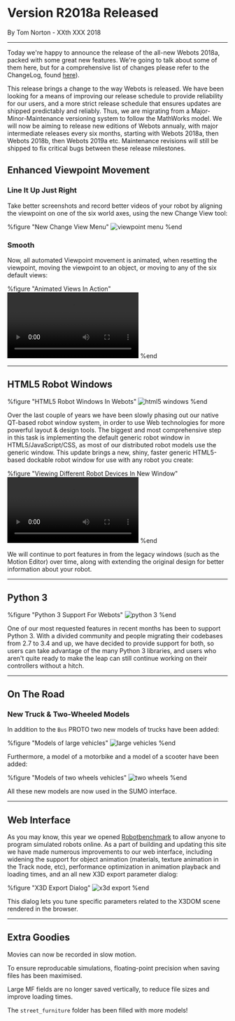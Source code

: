 # Version R2018a Released

<p id="publish-data">By Tom Norton - XXth XXX 2018</p>

---

Today we're happy to announce the release of the all-new Webots 2018a, packed with some great new features. We're going to talk about some of them here, but for a comprehensive list of changes please refer to the ChangeLog, found [here](https://www.cyberbotics.com/dvd/common/doc/webots/ChangeLog.html)).

This release brings a change to the way Webots is released. We have been looking for a means of improving our release schedule to provide reliability for our users, and a more strict release schedule that ensures updates are shipped predictably and reliably. Thus, we are migrating from a Major-Minor-Maintenance versioning system to follow the MathWorks model. We will now be aiming to release new editions of Webots annualy, with major intermediate releases every six months, starting with Webots 2018a, then Webots 2018b, then Webots 2019a etc. Maintenance revisions will still be shipped to fix critical bugs between these release milestones.

## Enhanced Viewpoint Movement

### Line It Up Just Right

Take better screenshots and record better videos of your robot by aligning the viewpoint on one of the six world axes, using the new Change View tool:

%figure "New Change View Menu"
![viewpoint menu](images/viewpoint_menu.png)
%end

### Smooth

Now, all automated Viewpoint movement is animated, when resetting the viewpoint, moving the viewpoint to an object, or moving to any of the six default views:

%figure "Animated Views In Action"
<video class="webm" autoplay loop>
  <source src="https://www.cyberbotics.com/files/repository/videos/viewpoint_animation.webm" type="video/webm">
</video>
%end

---

## HTML5 Robot Windows

%figure "HTML5 Robot Windows In Webots"
![html5 windows](images/html_robot_window.png)
%end

Over the last couple of years we have been slowly phasing out our native QT-based robot window system, in order to use Web technologies for more powerful layout & design tools. The biggest and most comprehensive step in this task is implementing the default generic robot window in HTML5/JavaScript/CSS, as most of our distributed robot models use the generic window. This update brings a new, shiny, faster generic HTML5-based dockable robot window for use with any robot you create:

%figure "Viewing Different Robot Devices In New Window"
<video class="webm" autoplay loop>
  <source src="https://www.cyberbotics.com/files/repository/videos/html_robot_window.webm" type="video/webm">
</video>
%end

We will continue to port features in from the legacy windows (such as the Motion Editor) over time, along with extending the original design for better information about your robot.

---

## Python 3

%figure "Python 3 Support For Webots"
![python 3](images/python.png)
%end

One of our most requested features in recent months has been to support Python 3. With a divided community and people migrating their codebases from 2.7 to 3.4 and up, we have decided to provide support for both, so users can take advantage of the many Python 3 libraries, and users who aren't quite ready to make the leap can still continue working on their controllers without a hitch.

---

## On The Road

### New Truck & Two-Wheeled Models

In addition to the `Bus` PROTO two new models of trucks have been added:

%figure "Models of large vehicles"
![large vehicles](images/large_vehicles.png)
%end

Furthermore, a model of a motorbike and a model of a scooter have been added:

%figure "Models of two wheels vehicles"
![two wheels](images/two_wheels.png)
%end

All these new models are now used in the SUMO interface.

---

## Web Interface

As you may know, this year we opened [Robotbenchmark](https://robotbenchmark.net) to allow anyone to program simulated robots online. As a part of building and updating this site we have made numerous improvements to our web interface, including widening the support for object animation (materials, texture animation in the Track node, etc), performance optimization in animation playback and loading times, and an all new X3D export parameter dialog: 

%figure "X3D Export Dialog"
![x3d export](images/screenshot-html-export-dialog.png)
%end

This dialog lets you tune specific parameters related to the X3DOM scene rendered in the browser.

---

## Extra Goodies

Movies can now be recorded in slow motion.

To ensure reproducable simulations, floating-point precision when saving files has been maximised.

Large MF fields are no longer saved vertically, to reduce file sizes and improve loading times.

The `street_furniture` folder has been filled with more models!


